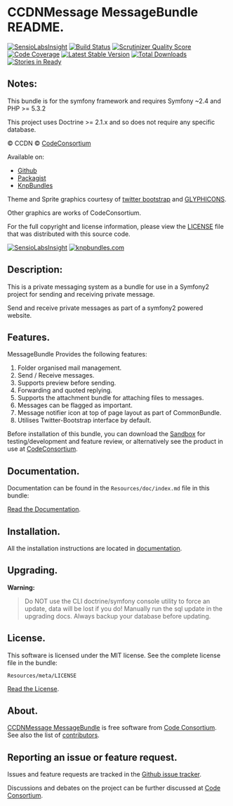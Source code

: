 CCDNMessage MessageBundle README.
=================================

[![SensioLabsInsight](https://insight.sensiolabs.com/projects/1cc3942c-57b7-4c6f-8e8b-f74bc4ebb234/mini.png)](https://insight.sensiolabs.com/projects/1cc3942c-57b7-4c6f-8e8b-f74bc4ebb234) [![Build Status](https://secure.travis-ci.org/codeconsortium/CCDNMessageMessageBundle.png)](https://travis-ci.org/codeconsortium/CCDNMessageMessageBundle) [![Scrutinizer Quality Score](https://scrutinizer-ci.com/g/codeconsortium/CCDNMessageMessageBundle/badges/quality-score.png?s=5fe7a2cc2e7dbee7a4e9eb7ddae6944553d400b3)](https://scrutinizer-ci.com/g/codeconsortium/CCDNMessageMessageBundle/) [![Code Coverage](https://scrutinizer-ci.com/g/codeconsortium/CCDNMessageMessageBundle/badges/coverage.png?s=23ddc79daf881c195bca0f0d23bcc183148d1a7f)](https://scrutinizer-ci.com/g/codeconsortium/CCDNMessageMessageBundle/) [![Latest Stable Version](https://poser.pugx.org/codeconsortium/ccdn-message-bundle/v/stable.png)](https://packagist.org/packages/codeconsortium/ccdn-message-bundle) [![Total Downloads](https://poser.pugx.org/codeconsortium/ccdn-message-bundle/downloads.png)](https://packagist.org/packages/codeconsortium/ccdn-message-bundle) [![Stories in Ready](https://badge.waffle.io/codeconsortium/ccdnmessagemessagebundle.png?label=ready)](https://waffle.io/codeconsortium/ccdnmessagemessagebundle)

## Notes: 

This bundle is for the symfony framework and requires Symfony ~2.4 and PHP >= 5.3.2
  
This project uses Doctrine >= 2.1.x and so does not require any specific database.

&copy; CCDN &copy; [CodeConsortium](http://www.codeconsortium.com/)

Available on:
* [Github](http://www.github.com/codeconsortium/CCDNMessageMessageBundle)
* [Packagist](https://packagist.org/packages/codeconsortium/ccdn-message-bundle)
* [KnpBundles](http://knpbundles.com/codeconsortium/CCDNMessageMessageBundle)

Theme and Sprite graphics courtesy of [twitter bootstrap](http://twitter.github.com/bootstrap/index.html) and [GLYPHICONS](http://glyphicons.com/).

Other graphics are works of CodeConsortium.

For the full copyright and license information, please view the [LICENSE](http://github.com/codeconsortium/CCDNMessageMessageBundle/blob/master/Resources/meta/LICENSE) file that was distributed with this source code.

[![SensioLabsInsight](https://insight.sensiolabs.com/projects/1cc3942c-57b7-4c6f-8e8b-f74bc4ebb234/big.png)](https://insight.sensiolabs.com/projects/1cc3942c-57b7-4c6f-8e8b-f74bc4ebb234)
[![knpbundles.com](http://knpbundles.com/codeconsortium/CCDNMessageMessageBundle/badge-short)](http://knpbundles.com/codeconsortium/CCDNMessageMessageBundle) 

## Description:

This is a private messaging system as a bundle for use in a Symfony2 project for sending and receiving private message.

Send and receive private messages as part of a symfony2 powered website.

## Features.

MessageBundle Provides the following features:

1. Folder organised mail management.
2. Send / Receive messages.
3. Supports preview before sending.
4. Forwarding and quoted replying.
5. Supports the attachment bundle for attaching files to messages.
6. Messages can be flagged as important.
7. Message notifier icon at top of page layout as part of CommonBundle.
8. Utilises Twitter-Bootstrap interface by default.

Before installation of this bundle, you can download the [Sandbox](https://github.com/codeconsortium/CCDNSandBox) for testing/development and feature review, or alternatively see the product in use at [CodeConsortium](http://www.codeconsortium.com).

## Documentation.

Documentation can be found in the `Resources/doc/index.md` file in this bundle:

[Read the Documentation](http://github.com/codeconsortium/CCDNMessageMessageBundle/blob/master/Resources/doc/index.md).

## Installation.

All the installation instructions are located in [documentation](http://github.com/codeconsortium/CCDNMessageMessageBundle/blob/master/Resources/doc/install.md).

## Upgrading.

**Warning:**

> Do NOT use the CLI doctrine/symfony console utility to force an update, data will be lost if you do!
> Manually run the sql update in the upgrading docs. Always backup your database before updating.

## License.

This software is licensed under the MIT license. See the complete license file in the bundle:

	Resources/meta/LICENSE

[Read the License](http://github.com/codeconsortium/CCDNMessageMessageBundle/blob/master/Resources/meta/LICENSE).

## About.

[CCDNMessage MessageBundle](http://github.com/codeconsortium/CCDNMessageMessageBundle) is free software from [Code Consortium](http://www.codeconsortium.com). 
See also the list of [contributors](http://github.com/codeconsortium/CCDNMessageMessageBundle/contributors).

## Reporting an issue or feature request.

Issues and feature requests are tracked in the [Github issue tracker](http://github.com/codeconsortium/CCDNMessageMessageBundle/issues).

Discussions and debates on the project can be further discussed at [Code Consortium](http://www.codeconsortium.com).
